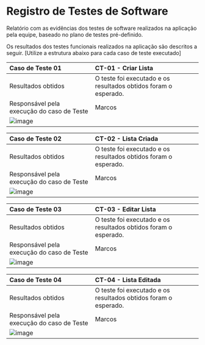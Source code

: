 # Registro de Testes de Software

Relatório com as evidências dos testes de software realizados na aplicação pela equipe, baseado no plano de testes pré-definido.

Os resultados dos testes funcionais realizados na aplicação são descritos a seguir. [Utilize a estrutura abaixo para cada caso de teste executado]

|Caso de Teste 01   | CT-01 - Criar Lista |
|:---|:---|
| Resultados obtidos | O teste foi executado e os resultados obtidos foram o esperado. |
| Responsável pela execução do caso de Teste | Marcos |
|![image](https://github.com/ICEI-PUC-Minas-PMV-ADS/pmv-ads-2023-2-e1-proj-web-t1-clube-do-quadrinho/assets/65174193/444bdd06-5026-4151-ac39-63dff692f28a)|

|Caso de Teste 02   | CT-02 - Lista Criada |
|:---|:---|
| Resultados obtidos | O teste foi executado e os resultados obtidos foram o esperado. |
| Responsável pela execução do caso de Teste | Marcos |
|![image](https://github.com/ICEI-PUC-Minas-PMV-ADS/pmv-ads-2023-2-e1-proj-web-t1-clube-do-quadrinho/assets/65174193/35dadb15-7c33-43e1-83a7-81a4f6ec7fbb)|

|Caso de Teste 03   | CT-03 - Editar Lista|
|:---|:---|
| Resultados obtidos | O teste foi executado e os resultados obtidos foram o esperado. |
| Responsável pela execução do caso de Teste | Marcos |
|![image](https://github.com/ICEI-PUC-Minas-PMV-ADS/pmv-ads-2023-2-e1-proj-web-t1-clube-do-quadrinho/assets/65174193/2ddf3257-c5f4-42b9-8236-9e876f092567)|


|Caso de Teste 04   | CT-04 - Lista Editada |
|:---|:---|
| Resultados obtidos | O teste foi executado e os resultados obtidos foram o esperado. |
| Responsável pela execução do caso de Teste | Marcos |
|![image](https://github.com/ICEI-PUC-Minas-PMV-ADS/pmv-ads-2023-2-e1-proj-web-t1-clube-do-quadrinho/assets/65174193/33f4a729-5bd4-439b-8ae0-2462f0e7201f)|


